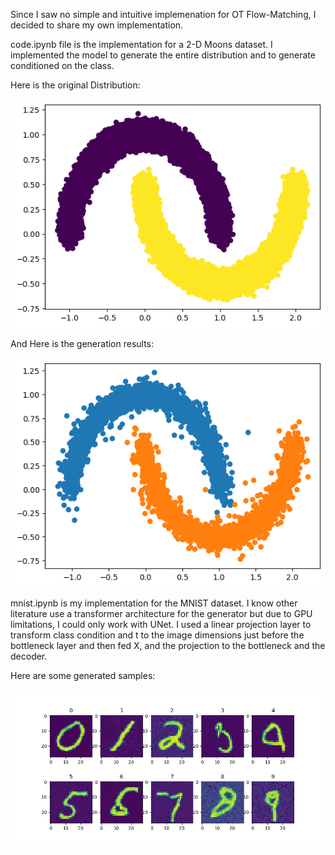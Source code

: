 Since I saw no simple and intuitive implemenation for OT Flow-Matching, I decided to share my own implementation.

code.ipynb file is the implementation for a 2-D Moons dataset. I implemented the model to generate the entire distribution and to generate conditioned on the class.

Here is the original Distribution:


![Original Data](./original.png)


And Here is the generation results:


![Generated Data](./Generated.png)


mnist.ipynb is my implementation for the MNIST dataset. I know other literature use a transformer architecture for the generator but due to GPU limitations, I could only work with UNet. I used a linear projection layer to transform class condition and t to the image dimensions just before the bottleneck layer and then fed X, and the projection to the bottleneck and the decoder.

Here are some generated samples:

![Generated Mnist](./mnist_gen.jpg)